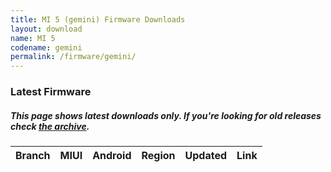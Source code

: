 ```yaml
---
title: MI 5 (gemini) Firmware Downloads
layout: download
name: MI 5
codename: gemini
permalink: /firmware/gemini/
---
```


### Latest Firmware
##### This page shows latest downloads only. If you're looking for old releases check [the archive](/archive/firmware/gemini/).

<div class="table-responsive-md" id="table-wrapper">
<table id="firmware" class="compact table table-striped table-hover table-sm">
    <thead class="thead-dark">
        <tr>
            <th>Branch</th>
            <th>MIUI</th>
            <th>Android</th>
            <th>Region</th>
            <th>Updated</th>
            <th>Link</th>
        </tr>
    </thead>
    <script>loadFirmwareDownloads('gemini', 'latest')</script>
</table>
</div>
